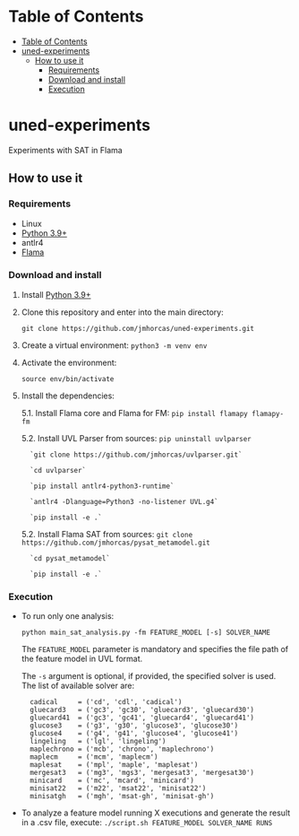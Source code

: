 # Table of Contents
- [Table of Contents](#table-of-contents)
- [uned-experiments](#uned-experiments)
  - [How to use it](#how-to-use-it)
    - [Requirements](#requirements)
    - [Download and install](#download-and-install)
    - [Execution](#execution)
  
# uned-experiments
Experiments with SAT in Flama

## How to use it

### Requirements
- Linux
- [Python 3.9+](https://www.python.org/)
- antlr4
- [Flama](https://flamapy.github.io/)

### Download and install
1. Install [Python 3.9+](https://www.python.org/)
2. Clone this repository and enter into the main directory:

    `git clone https://github.com/jmhorcas/uned-experiments.git`

3. Create a virtual environment: `python3 -m venv env`

4. Activate the environment: 
   
   `source env/bin/activate`
   
5. Install the dependencies: 

    5.1. Install Flama core and Flama for FM:
        `pip install flamapy flamapy-fm`

    5.2. Install UVL Parser from sources:
         `pip uninstall uvlparser`

         `git clone https://github.com/jmhorcas/uvlparser.git`

         `cd uvlparser`

         `pip install antlr4-python3-runtime`

         `antlr4 -Dlanguage=Python3 -no-listener UVL.g4`

         `pip install -e .`

    5.2. Install Flama SAT from sources:
         `git clone https://github.com/jmhorcas/pysat_metamodel.git`

         `cd pysat_metamodel`
         
         `pip install -e .`


### Execution
- To run only one analysis: 
    
    `python main_sat_analysis.py -fm FEATURE_MODEL [-s] SOLVER_NAME`

    The `FEATURE_MODEL` parameter is mandatory and specifies the file path of the feature model in UVL format.
    
    The `-s` argument is optional, if provided, the specified solver is used. The list of available solver are:
            
        cadical     = ('cd', 'cdl', 'cadical')
        gluecard3   = ('gc3', 'gc30', 'gluecard3', 'gluecard30')
        gluecard41  = ('gc3', 'gc41', 'gluecard4', 'gluecard41')
        glucose3    = ('g3', 'g30', 'glucose3', 'glucose30')
        glucose4    = ('g4', 'g41', 'glucose4', 'glucose41')
        lingeling   = ('lgl', 'lingeling')
        maplechrono = ('mcb', 'chrono', 'maplechrono')
        maplecm     = ('mcm', 'maplecm')
        maplesat    = ('mpl', 'maple', 'maplesat')
        mergesat3   = ('mg3', 'mgs3', 'mergesat3', 'mergesat30')
        minicard    = ('mc', 'mcard', 'minicard')
        minisat22   = ('m22', 'msat22', 'minisat22')
        minisatgh   = ('mgh', 'msat-gh', 'minisat-gh')


- To analyze a feature model running X executions and generate the result in a .csv file, execute:
    `./script.sh FEATURE_MODEL SOLVER_NAME RUNS`
    